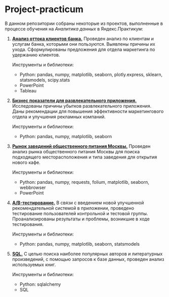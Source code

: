 # Project-practicum

В данном репозитории собраны некоторые из проектов, выполненные в процессе обучения на *Аналитика данных* в Яндекс.Практикум:
1. **[Анализ оттока клиентов банка.](https://github.com/OlgaBess/Project-practicum/tree/main/Banki_outflow%20of%20customers)**  Проведен анализ по клиентам и услугам банка, которыми они пользуются. Выявлены причины их ухода. Сформулированы предложения для отдела маркетинга по удержанию клиентов.

    Инструменты и библиотеки:
    - Python: pandas, numpy, matplotlib, seaborn, plotly.express, sklearn, statsmodels, scipy.stats
    - PowerPoint
    - Tableau

2. **[Бизнес показатели для развлекательного приложения.](https://github.com/OlgaBess/Project-practicum/tree/main/Business%20metrics)** Исследованы причины убытков развлекательного приложения. Даны рекомендации для повышения эффективности маркетингового отдела и улучшения рекламных компаний.

    Инструменты и библиотеки:
    - Python: pandas, numpy, matplotlib, seaborn
    
4. **[Рынок заведений общественного питания Москвы.](https://github.com/OlgaBess/Project-practicum/tree/main/Moscow%20restaurant%20market%20research)** Проведен анализ рынка общественного питания Москвы для поиска подходящего месторасположения и типа заведения для открытия нового кафе.

    Инструменты и библиотеки:
    - Python: pandas, numpy, requests, folium, matplotlib, seaborn, webbrowser
    - PowerPoint
    
6. **[A/B-тестирование.](https://github.com/OlgaBess/Project-practicum/tree/main/AB%20test)** В связи с введением новой улучшенной рекомендательной системой в приложении, проведено тестирование пользователей контрольной и тестовой группы. Проанализированы результаты и проблемы, возникшие в ходе тестирования.
 
    Инструменты и библиотеки:
    - Python: pandas, numpy, matplotlib, seaborn, statsmodels
      
8. **[SQL.](https://github.com/OlgaBess/Project-practicum/tree/main/SQL)** С целью поиска наиболее популярных авторов и литературных произведений, с помощью запросов к базе данных, проведен анализ используемых книг. 

    Инструменты и библиотеки:
    - Python: sqlalchemy 
    - SQL
      
